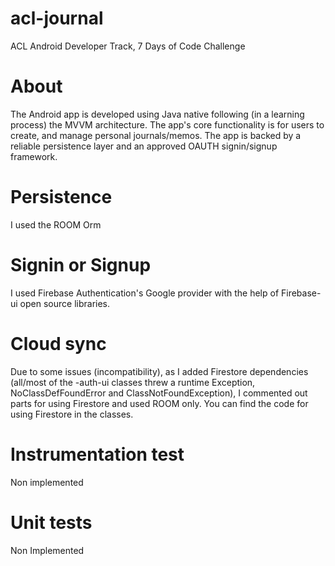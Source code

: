 # acl-journal
ACL Android Developer Track, 7 Days of Code Challenge

# About
The Android app is developed using Java native following (in a learning process) the MVVM architecture.
The app's core functionality is for users to create, and manage personal journals/memos.
The app is backed by a reliable persistence layer and an approved OAUTH signin/signup framework.

# Persistence
I used the ROOM Orm

# Signin or Signup
I used Firebase Authentication's Google provider with the help of Firebase-ui open source libraries.

# Cloud sync
Due to some issues (incompatibility), as I added Firestore dependencies (all/most of the -auth-ui classes threw a runtime Exception, NoClassDefFoundError and ClassNotFoundException), I commented out parts for using Firestore and used ROOM only. You can find the code for using Firestore in the classes.

# Instrumentation test
Non implemented

# Unit tests
Non Implemented
